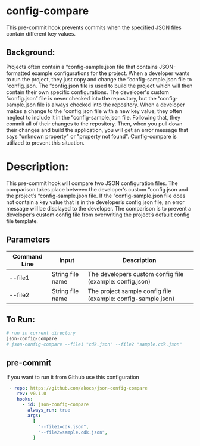 <!--
Copyright 2022 Tony Akocs
SPDX-License-Identifier: MIT
-->
# config-compare
This pre-commit hook prevents commits when the specified JSON files contain different key values.

## Background:
Projects often contain a “config-sample.json file that contains JSON-formatted example 
configurations for the project. When a developer wants to run the project, they just 
copy and change the “config-sample.json file to “config.json. The “config.json file 
is used to build the project which will then contain their own specific configurations. 
The developer's custom “config.json” file is never checked into the repository, but 
the “config-sample.json file is always checked into the repository. When a developer 
makes a change to the “config.json file with a new key value, they often neglect to 
include it in the “config-sample.json file. Following that, they commit all of their 
changes to the repository. Then, when you pull down their changes and build the 
application, you will get an error message that says "unknown property" or 
"property not found". Config-compare is utilized to prevent this situation.

# Description:
This pre-commit hook will compare two JSON configuration files. The comparison takes 
place between the developer’s custom “config.json and the project’s 
“config-sample.json file. If the “config-sample.json file does not contain a key 
value that is in the developer’s config.json file, an error message will be displayed 
to the developer. The comparison is to prevent a developer’s custom config file from 
overwriting the project’s default config file template.

## Parameters
| Command Line    | Input                   | Description                                                    |
| --------------- | ----------------------- | -------------------------------------------------------------- |
| --file1         |  String file name       | The developers custom config file (example: config.json)       |
| --file2         |  String file name       | The project sample config file (example: config-sample.json)   |

## To Run:

```bash
# run in current directory
json-config-compare
# json-config-compare --file1 "cdk.json" --file2 "sample.cdk.json"
```


## pre-commit
If you want to run it from Github use this configuration
```yaml
 - repo: https://github.com/akocs/json-config-compare
    rev: v0.1.0
    hooks:
      - id: json-config-compare
        always_run: true
        args:
          [
            "--file1=cdk.json",
            "--file2=sample.cdk.json",
          ]
```

